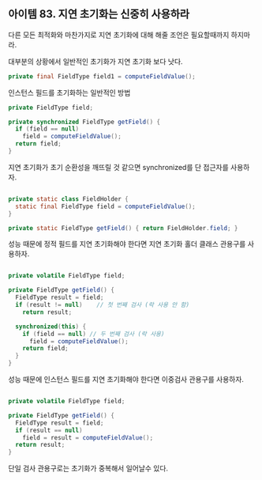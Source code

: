 ## 아이템 83. 지연 초기화는 신중히 사용하라

다른 모든 최적화와 마찬가지로 지연 초기화에 대해 해줄 조언은 필요할때까지 하지마라.

대부분의 상황에서 일반적인 초기화가 지연 초기화 보다 낫다.

```java
private final FieldType field1 = computeFieldValue();
```
인스턴스 필드를 초기화하는 일반적인 방법

```java
private FieldType field;

private synchronized FieldType getField() {
  if (field == null)
    field = computeFieldValue();
  return field;
}
```
지연 초기화가 초기 순환성을 깨뜨릴 것 같으면 synchronized를 단 접근자를 사용하자.

```java

private static class FieldHolder {
  static final FieldType field = computeFieldValue();
}

private static FieldType getField() { return FieldHolder.field; }
```
성능 때문에 정적 필드를 지연 초기화해야 한다면 지연 초기화 홀더 클래스 관용구를 사용하자.

```java

private volatile FieldType field;

private FieldType getField() {
  FieldType result = field;
  if (result != null)    // 첫 번째 검사 (락 사용 안 함)
    return result;

  synchronized(this) {
    if (field == null) // 두 번째 검사 (락 사용)
      field = computeFieldValue();
    return field;
  }
}
```
성능 때문에 인스턴스 필드를 지연 초기화해야 한다면 이중검사 관용구를 사용하자.

```java

private volatile FieldType field;

private FieldType getField() {
  FieldType result = field;
  if (result == null)
    field = result = computeFieldValue();
  return result;
}
```
단일 검사 관용구로는 초기화가 중복해서 일어날수 있다.

